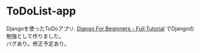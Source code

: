 # ToDoList-app
Djangoを使ったToDoアプリ.
[Django For Beginners - Full Tutorial](https://www.youtube.com/watch?v=sm1mokevMWk)
でDjangoの勉強として作りました。  
バグあり。修正予定あり。
